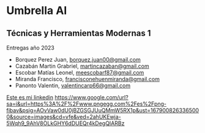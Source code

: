 # Umbrella AI
## Técnicas y Herramientas Modernas 1
Entregas año 2023
* Borquez Perez Juan, <borquez.juan00@gmail.com>
* Cazabán Martin Grabriel, <martincazaban@gmail.com>
* Escobar Matías Leonel, <meescobarf87@gmail.com>
* Miranda Francisco, <francisconehuenmiranda@gmail.com>
* Panonto Valentin, <valentincarp66@gmail.com>


[Este es mi linkedin](https://www.youtube.com/watch?v=8EQRGf9GQPU)
https://www.google.com/url?sa=i&url=https%3A%2F%2Fwww.pngegg.com%2Fes%2Fpng-fibav&psig=AOvVaw0dU0jBZGSGJUuQMmW5RX1p&ust=1679008263365000&source=images&cd=vfe&ved=2ahUKEwja-5Wqh9_9AhV8OLkGHY6dDUEQr4kDegQIARBz
